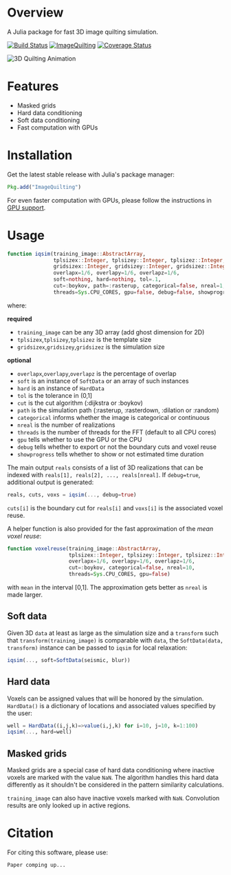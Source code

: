 # Overview

A Julia package for fast 3D image quilting simulation.

[![Build Status](https://travis-ci.org/juliohm/ImageQuilting.jl.svg?branch=master)](https://travis-ci.org/juliohm/ImageQuilting.jl)
[![ImageQuilting](http://pkg.julialang.org/badges/ImageQuilting_0.4.svg)](http://pkg.julialang.org/?pkg=ImageQuilting&ver=0.4)
[![Coverage Status](https://coveralls.io/repos/juliohm/ImageQuilting.jl/badge.svg?branch=master)](https://coveralls.io/r/juliohm/ImageQuilting.jl?branch=master)

![3D Quilting Animation](images/quilting.gif)

# Features

- Masked grids
- Hard data conditioning
- Soft data conditioning
- Fast computation with GPUs

# Installation

Get the latest stable release with Julia's package manager:

```julia
Pkg.add("ImageQuilting")
```

For even faster computation with GPUs, please follow the instructions in [GPU support](gpu-support.md).

# Usage

```julia
function iqsim(training_image::AbstractArray,
               tplsizex::Integer, tplsizey::Integer, tplsizez::Integer,
               gridsizex::Integer, gridsizey::Integer, gridsizez::Integer;
               overlapx=1/6, overlapy=1/6, overlapz=1/6,
               soft=nothing, hard=nothing, tol=.1,
               cut=:boykov, path=:rasterup, categorical=false, nreal=1,
               threads=Sys.CPU_CORES, gpu=false, debug=false, showprogress=false)
```

where:

**required**

* `training_image` can be any 3D array (add ghost dimension for 2D)
* `tplsizex`,`tplsizey`,`tplsizez` is the template size
* `gridsizex`,`gridsizey`,`gridsizez` is the simulation size

**optional**

* `overlapx`,`overlapy`,`overlapz` is the percentage of overlap
* `soft` is an instance of `SoftData` or an array of such instances
* `hard` is an instance of `HardData`
* `tol` is the tolerance in (0,1]
* `cut` is the cut algorithm (:dijkstra or :boykov)
* `path` is the simulation path (:rasterup, :rasterdown, :dilation or :random)
* `categorical` informs whether the image is categorical or continuous
* `nreal` is the number of realizations
* `threads` is the number of threads for the FFT (default to all CPU cores)
* `gpu` tells whether to use the GPU or the CPU
* `debug` tells whether to export or not the boundary cuts and voxel reuse
* `showprogress` tells whether to show or not estimated time duration

The main output `reals` consists of a list of 3D realizations that can be indexed with
`reals[1], reals[2], ..., reals[nreal]`. If `debug=true`, additional output is generated:

```julia
reals, cuts, voxs = iqsim(..., debug=true)
```

`cuts[i]` is the boundary cut for `reals[i]` and `voxs[i]` is the associated voxel reuse.

A helper function is also provided for the fast approximation of the *mean voxel reuse*:

```julia
function voxelreuse(training_image::AbstractArray,
                    tplsizex::Integer, tplsizey::Integer, tplsizez::Integer;
                    overlapx=1/6, overlapy=1/6, overlapz=1/6,
                    cut=:boykov, categorical=false, nreal=10,
                    threads=Sys.CPU_CORES, gpu=false)
```

with `mean` in the interval [0,1]. The approximation gets better as `nreal` is made larger.

## Soft data

Given 3D `data` at least as large as the simulation size and a `transform` such that
`transform(training_image)` is comparable with `data`, the `SoftData(data, transform)`
instance can be passed to `iqsim` for local relaxation:

```julia
iqsim(..., soft=SoftData(seismic, blur))
```

## Hard data

Voxels can be assigned values that will be honored by the simulation. `HardData()` is a dictionary of locations and associated values specified by the user:

```julia
well = HardData((i,j,k)=>value(i,j,k) for i=10, j=10, k=1:100)
iqsim(..., hard=well)
```

## Masked grids

Masked grids are a special case of hard data conditioning where inactive voxels are marked with the value `NaN`. The algorithm handles this hard data differently as it shouldn't be considered in the pattern similarity calculations.

`training_image` can also have inactive voxels marked with `NaN`. Convolution results are only looked up in active regions.

# Citation

For citing this software, please use:

```latex
Paper comping up...
```
